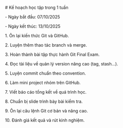 \# Kế hoạch học tập trong 1 tuần



\- Ngày bắt đầu: 07/10/2025

\- Ngày kết thúc: 13/10/2025



1\. Ôn lại kiến thức Git và GitHub.

2\. Luyện thêm thao tác branch và merge.

3\. Hoàn thành bài tập thực hành Git Final Exam.

4\. Đọc tài liệu về quản lý version nâng cao (tag, stash...).

5\. Luyện commit chuẩn theo convention.

6\. Làm mini project nhóm trên GitHub.

7\. Viết báo cáo tổng kết về quá trình học.

8\. Chuẩn bị slide trình bày bài kiểm tra.

9\. Ôn lại câu lệnh Git cơ bản và nâng cao.

10\. Đánh giá kết quả và rút kinh nghiệm.



